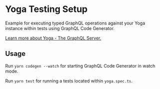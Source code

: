 # Yoga Testing Setup

Example for executing typed GraphQL operations against your Yoga instance within tests using GraphQL Code Generator.

[Learn more about Yoga - The GraphQL Server.](https://the-guild.dev/graphql/yoga-server)

## Usage

Run `yarn codegen --watch` for starting GraphQL Code Generator in watch mode.

Run `yarn test` for running a tests located within `yoga.spec.ts`.
